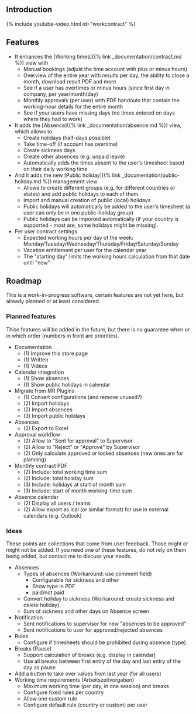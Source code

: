 
## Introduction

{% include youtube-video.html id="workcontract" %}

## Features

- It enhances the [Working times]({% link _documentation/contract.md %}) view with 
  - Manual bookings (adjust the time account with plus or minus hours)
  - Overview of the entire year with results per day, the ability to close a month, download result PDF and more
  - See if a user has overtimes or minus hours (since first day in company, per year/month/day)
  - Monthly approvals (per user) with PDF handouts that contain the working-hour details for the entire month
  - See if your users have missing days (no times entered on days where they had to work)
- It adds the [Absence]({% link _documentation/absence.md %}) view, which allows to
  - Create holidays (half-days possible)
  - Take time-off (if account has overtime)
  - Create sickness days
  - Create other absences (e.g. unpaid leave)
  - Automatically adds the times absent to the user's timesheet based on their daily working time
- And it adds the new [Public holiday]({% link _documentation/public-holiday.md %}) management view
  - Allows to create different groups (e.g. for different countries or states) and add public holidays to each of them 
  - Import and manual creation of public (local) holidays
  - Public holidays will automatically be added to the user's timesheet (a user can only be in one public-holiday group)
  - Public holidays can be imported automatically (if your country is supported - most are, some holidays might be missing).
- Per user contract settings
  - Expected working hours per day of the week: Monday/Tuesday/Wednesday/Thursday/Friday/Saturday/Sunday
  - Vacation entitlement per user for the calendar year
  - The "starting day" limits the working hours calculation from that date until "now"  

## Roadmap

This is a work-in-progress software, certain features are not yet here, but already planned or at least considered.

### Planned features

Thise features will be added in the future, but there is no guarantee when or in which order (numbers in front are priorities).

- Documentation
    - (1) Improve this store page 
    - (1) Written
    - (1) Videos
- Calendar integration
    - (1) Show absences
    - (1) Show public holidays in calendar
- Migrate from MR Plugins
    - (1) Convert configurations (and remove unused?)
    - (2) Import holidays
    - (2) Import absences
    - (3) Import public holidays
- Absences
  - (2) Export to Excel
- Approval workflow
    - (2) Allow to "Sent for approval" to Supervisor
    - (2) Allow to "Reject" or "Approve" by Supervisor
    - (2) Only calculate approved or locked absences (new ones are for planning)
- Monthly contract PDF
    - (2) Include: total working time sum
    - (2) Include: total holiday sum
    - (3) Include: holidays at start of month sum
    - (3) Include: start of month working-time sum
- Absence calendar
    - (2) Display all users / teams
    - (2) Allow export as ical (or similar format) for use in external calendars (e.g. Outlook)

### Ideas 

These points are collections that come from user feedback. Those might or might not be added. 
If you need one of these features, do not rely on them being added, but contact me to discuss your needs.

- Absences
    - Types of absences (Workaround: use comment field)
        - Configurable for sickness and other
        - Show type in PDF
        - paid/not paid
    - Convert holiday to sickness (Workaround: create sickness and delete holiday)
    - Sum of sickness and other days on Absence screen
- Notification
  - Sent notifications to supervisor for new "absences to be approved"
  - Sent notifications to user for approved/rejected absences
- Rules
    - Configure if timesheets should be prohibited during absence (type)
- Breaks (Pause)
    - Support calculation of breaks (e.g. display in calendar)
    - Use all breaks between first entry of the day and last entry of the day as pause
- Add a button to take over values from last year (for all users)
- Working time requirements (Arbeitszeitvorgaben)
    - Maximum working time (per day, in one session) and breaks
    - Configure fixed rules per country
    - Allow one custom rule
    - Configure default rule (country or custom) per user
